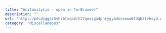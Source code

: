 ```yaml
---
title: "Anitanalysis - open in TorBrowser"
description: ""
url: "http://pdcdvggsz5vhzbtxqn2rh27qovzga4pnrygya4ossewu64dqh2tvhsyd.onion"
category: "Miscellaneous"
---
```

